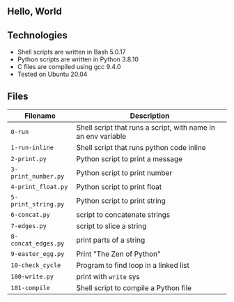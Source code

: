 ## Hello, World


## Technologies
* Shell scripts are written in Bash 5.0.17 
* Python scripts are written in Python 3.8.10
* C files are compiled using gcc 9.4.0 
* Tested on Ubuntu 20.04

## Files
| Filename | Description |
| -------- | ----------- |
| `0-run` | Shell script that runs a script, with name in an env variable |
| `1-run-inline` | Shell script that runs python code inline |
| `2-print.py` | Python script to print a message |
| `3-print_number.py` | Python script to print number |
| `4-print_float.py` | Python script to print float |
| `5-print_string.py` | Python script to print string |
| `6-concat.py` | script to concatenate strings |
| `7-edges.py` | script to slice a string |
| `8-concat_edges.py` | print parts of a string |
| `9-easter_egg.py` | Print "The Zen of Python" |
| `10-check_cycle` | Program to find loop in a linked list |
| `100-write.py` | print with `write` sys |
| `101-compile` | Shell script to compile a Python file |
